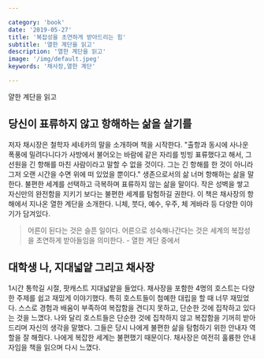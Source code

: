 ```yaml
---

category: 'book'
date: '2019-05-27'
title: '복잡성을 초연하게 받아드리는 힘'
subtitle: '열한 계단을 읽고'
description: '열한 계단을 읽고'
image: '/img/default.jpeg'
keywords: '채사장,열한 계단'

---
```


얄한 계단을 읽고

## 당신이 표류하지 않고 항해하는 삶을 살기를

저자 채시장은 철학자 세네카의 말을 소개하며 책을 시작한다. "출항과 동시에 사나운 폭풍에 밀려다니다가 사방에서 불어오는 바람에 같은 자리를 빙빙 표류했다고 해서, 그 선원을 긴 항해를 마친 사람이라고 말할 수 없을 것이다. 그는 긴 항해를 한 것이 아니라 그저 오랜 시간을 수면 위에 떠 있었을 뿐이다." 생존으로서의 삶 너머  항해하는 삶을 말한다. 불편한 세계를 선택하고 극복하며 표류하지 않는 삶을 말이다. 작은 성벽을 쌓고 자신만의 완전함을 지키기 보다는 불편한 세계를 탐험하길 권한다. 이 책은 채사장의 항해에서 지나온 열한 계단을 소개한다. 니체, 붓다, 예수, 우주, 체 게바라 등 다양한 이야기가 담겨있다.

> 어른이 된다는 것은 슬픈 일이다. 어른으로 성숙해나간다는 것은 세계의 복잡성을 초연하게 받아들임을 의미한다. - 열한 계단 중에서

## 대학생 나, 지대넓얕 그리고 채사장

1시간 통학길 시절, 팟캐스트 지대넓얕을 들었다. 채사장을 포함한 4명의 호스트는 다양한 주제를 쉽고 재밌게 이야기했다. 특히 호스트들이 첨예한 대립을 할 때 너무 재밌었다. 스스로 경험과 배움이 부족하여 복잡함을 견디지 못하고, 단순한 것에 집착하고 있다는 것을 느꼈다. 나와 달리 호스트들은 단순한 것에 집착하지 않고 복잡함을 기꺼히 받아드리며 자신의 생각을 말했다. 그들은 당시 나에게 불편한 삶을 탐험하기 위한 안내자 역할을 잘 해줬다. 나에게 복잡한 세계는 불편했기 때문이다. 채사장은 여전히 훌륭한 안내자임을 책을 읽으며 다시 느꼈다.